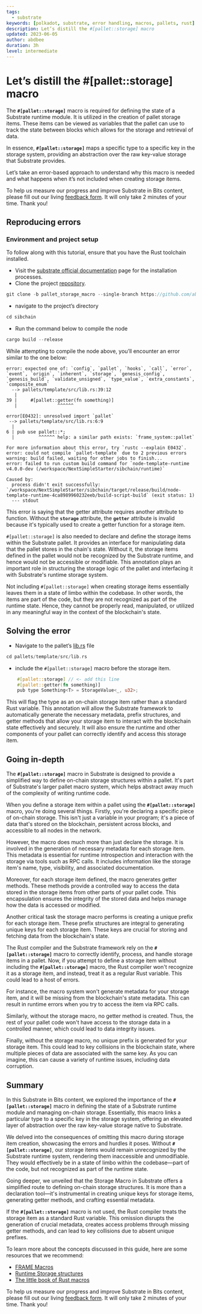 ```yaml
---
tags:
  - substrate
keywords: [polkadot, substrate, error handling, macros, pallets, rust]
description: Let’s distill the #[pallet::storage] macro
updated: 2023-06-05
author: abdbee
duration: 3h
level: intermediate
---
```


# Let’s distill the #[pallet::storage] macro

The **`#[pallet::storage]`** macro is required for defining the state of a Substrate runtime module. It is utilized in the creation of pallet storage items. These items can be viewed as variables that the pallet can use to track the state between blocks which allows for the storage and retrieval of data.

In essence, **`#[pallet::storage]`** maps a specific type to a specific key in the storage system, providing an abstraction over the raw key-value storage that Substrate provides.

Let’s take an error-based approach to understand why this macro is needed and what happens when it’s not included when creating storage items.

To help us measure our progress and improve Substrate in Bits content, please fill out our living [feedback form](https://airtable.com/appc45lFGS94WumrY/tblnuIR8lSd4TX7IR/viwqMQuAR6zSDn765?blocks=hide). It will only take 2 minutes of your time. Thank you!

## Reproducing errors[](https://polkadot.study/#reproducing-errors)

### Environment and project setup[](https://polkadot.study/#environment-and-project-set-up)

To follow along with this tutorial, ensure that you have the Rust toolchain installed.

- Visit the [substrate official documentation](https://docs.substrate.io/install/) page for the installation processes.
- Clone the project [repository](https://github.com/abdbee/sibchain/tree/pallet_storage_macro).

```rust
git clone -b pallet_storage_macro --single-branch https://github.com/abdbee/sibchain.git
```

- navigate to the project’s directory

```rust
cd sibchain
```

- Run the command below to compile the node

```rust
cargo build --release
```

While attempting to compile the node above, you’ll encounter an error similar to the one below:

```
error: expected one of: `config`, `pallet`, `hooks`, `call`, `error`, `event`, `origin`, `inherent`, `storage`, `genesis_config`, `genesis_build`, `validate_unsigned`, `type_value`, `extra_constants`, `composite_enum`
  --> pallets/template/src/lib.rs:39:12
   |
39 |     #[pallet::getter(fn something)]
   |               ^^^^^^

error[E0432]: unresolved import `pallet`
 --> pallets/template/src/lib.rs:6:9
  |
6 | pub use pallet::*;
  |         ^^^^^^ help: a similar path exists: `frame_system::pallet`

For more information about this error, try `rustc --explain E0432`.
error: could not compile `pallet-template` due to 2 previous errors
warning: build failed, waiting for other jobs to finish...
error: failed to run custom build command for `node-template-runtime v4.0.0-dev (/workspace/NextSimpleStarter/sibchain/runtime)`

Caused by:
  process didn't exit successfully: `/workspace/NextSimpleStarter/sibchain/target/release/build/node-template-runtime-4ca8989960232eeb/build-script-build` (exit status: 1)
  --- stdout
```

This error is saying that the getter attribute requires another attribute to function. Without the **`storage`** attribute, the **`getter`** attribute is invalid because it's typically used to create a getter function for a storage item.

`#[pallet::storage]` is also needed to declare and define the storage items within the Substrate pallet. It provides an interface for manipulating data that the pallet stores in the chain's state. Without it, the storage items defined in the pallet would not be recognized by the Substrate runtime, and hence would not be accessible or modifiable. This annotation plays an important role in structuring the storage logic of the pallet and interfacing it with Substrate's runtime storage system.

Not including `#[pallet::storage]` when creating storage items essentially leaves them in a state of limbo within the codebase. In other words, the items are part of the code, but they are not recognized as part of the runtime state. Hence, they cannot be properly read, manipulated, or utilized in any meaningful way in the context of the blockchain's state.

## Solving the error

- Navigate to the pallet’s [lib.rs](http://lib.rs) file

```rust
cd pallets/template/src/lib.rs
```

- include the `#[pallet::storage]` macro before the storage item.

```rust
	#[pallet::storage] // <- add this line
	#[pallet::getter(fn something)] 
	pub type Something<T> = StorageValue<_, u32>;
```

This will flag the type as an on-chain storage item rather than a standard Rust variable. This annotation will allow the Substrate framework to automatically generate the necessary metadata, prefix structures, and getter methods that allow your storage item to interact with the blockchain state effectively and securely. It will also ensure the runtime and other components of your pallet can correctly identify and access this storage item. 

## Going in-depth

The **`#[pallet::storage]`** macro in Substrate is designed to provide a simplified way to define on-chain storage structures within a pallet. It's part of Substrate's larger pallet macro system, which helps abstract away much of the complexity of writing runtime code.

When you define a storage item within a pallet using the **`#[pallet::storage]`** macro, you're doing several things. Firstly, you're declaring a specific piece of on-chain storage. This isn't just a variable in your program; it's a piece of data that's stored on the blockchain, persistent across blocks, and accessible to all nodes in the network.

However, the macro does much more than just declare the storage. It is involved in the generation of necessary metadata for each storage item. This metadata is essential for runtime introspection and interaction with the storage via tools such as RPC calls. It includes information like the storage item's name, type, visibility, and associated documentation.

Moreover, for each storage item defined, the macro generates getter methods. These methods provide a controlled way to access the data stored in the storage items from other parts of your pallet code. This encapsulation ensures the integrity of the stored data and helps manage how the data is accessed or modified.

Another critical task the storage macro performs is creating a unique prefix for each storage item. These prefix structures are integral to generating unique keys for each storage item. These keys are crucial for storing and fetching data from the blockchain's state.

The Rust compiler and the Substrate framework rely on the **`#[pallet::storage]`** macro to correctly identify, process, and handle storage items in a pallet. Now, if you attempt to define a storage item without including the **`#[pallet::storage]`** macro, the Rust compiler won't recognize it as a storage item, and instead, treat it as a regular Rust variable. This could lead to a host of errors.

For instance, the macro system won't generate metadata for your storage item, and it will be missing from the blockchain's state metadata. This can result in runtime errors when you try to access the item via RPC calls.

Similarly, without the storage macro, no getter method is created. Thus, the rest of your pallet code won't have access to the storage data in a controlled manner, which could lead to data integrity issues.

Finally, without the storage macro, no unique prefix is generated for your storage item. This could lead to key collisions in the blockchain state, where multiple pieces of data are associated with the same key. As you can imagine, this can cause a variety of runtime issues, including data corruption.

## Summary

In this Substrate in Bits content, we explored the importance of the **`#[pallet::storage]`** macro in defining the state of a Substrate runtime module and managing on-chain storage. Essentially, this macro links a particular type to a specific key in the storage system, offering an elevated layer of abstraction over the raw key-value storage native to Substrate.

We delved into the consequences of omitting this macro during storage item creation, showcasing the errors and hurdles it poses. Without **`#[pallet::storage]`**, our storage items would remain unrecognized by the Substrate runtime system, rendering them inaccessible and unmodifiable. They would effectively be in a state of limbo within the codebase—part of the code, but not recognized as part of the runtime state.

Going deeper, we unveiled that the Storage Macro in Substrate offers a simplified route to defining on-chain storage structures. It is more than a declaration tool—it's instrumental in creating unique keys for storage items, generating getter methods, and crafting essential metadata.

If the **`#[pallet::storage]`** macro is not used, the Rust compiler treats the storage item as a standard Rust variable. This omission disrupts the generation of crucial metadata, creates access problems through missing getter methods, and can lead to key collisions due to absent unique prefixes. 

To learn more about the concepts discussed in this guide, here are some resources that we recommend:

- [FRAME Macros](https://docs.substrate.io/reference/frame-macros/)
- [Runtime Storage structures](https://docs.substrate.io/build/runtime-storage/)
- [The little book of Rust macros](https://danielkeep.github.io/tlborm/book/)

To help us measure our progress and improve Substrate in Bits content, please fill out our living [feedback form](https://airtable.com/appc45lFGS94WumrY/tblnuIR8lSd4TX7IR/viwqMQuAR6zSDn765?blocks=hide). It will only take 2 minutes of your time. Thank you!
